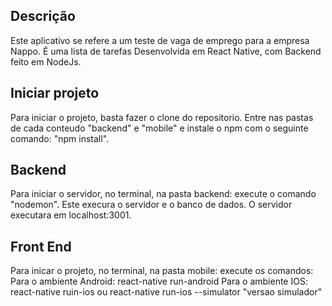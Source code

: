
## Descrição
Este aplicativo se refere a um teste de vaga de emprego para a empresa Nappo.
É uma lista de tarefas Desenvolvida em React Native, com Backend feito em NodeJs.

## Iniciar projeto
Para iniciar o projeto, basta fazer o clone do repositorio. Entre nas pastas de cada conteudo "backend" e "mobile" e instale o npm com o seguinte comando: "npm install".

## Backend
Para iniciar o servidor, no terminal, na pasta backend: execute o comando "nodemon". 
Este execura o servidor e o banco de dados. O servidor executara em localhost:3001.


## Front End
Para inicar o projeto, no terminal, na pasta mobile: execute os comandos: 
Para o ambiente Android: react-native run-android
Para o ambiente IOS: react-native ruin-ios ou react-native run-ios --simulator "versao simulador"

